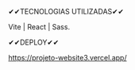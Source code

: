 ✔✔TECNOLOGIAS UTILIZADAS✔✔

Vite | React | Sass.


✔✔DEPLOY✔✔

https://projeto-website3.vercel.app/
